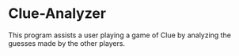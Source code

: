 # Clue-Analyzer
This program assists a user playing a game of Clue by analyzing the guesses made by the other players.
